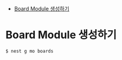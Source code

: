<!-- TOC -->

- [Board Module 생성하기](#board-module-%EC%83%9D%EC%84%B1%ED%95%98%EA%B8%B0)

<!-- /TOC -->

# Board Module 생성하기
``` bash
$ nest g mo boards
```